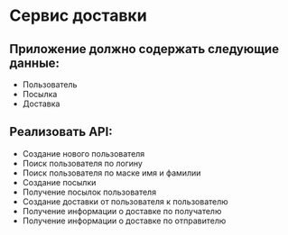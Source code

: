 # Сервис доставки

## Приложение должно содержать следующие данные: 

- Пользователь
- Посылка 
- Доставка

## Реализовать API:
- Создание нового пользователя
- Поиск пользователя по логину
- Поиск пользователя по маске имя и фамилии
- Создание посылки
- Получение посылок пользователя
- Создание доставки от пользователя к пользователю 
- Получение информации о доставке по получателю 
- Получение информации о доставке по отправителю
